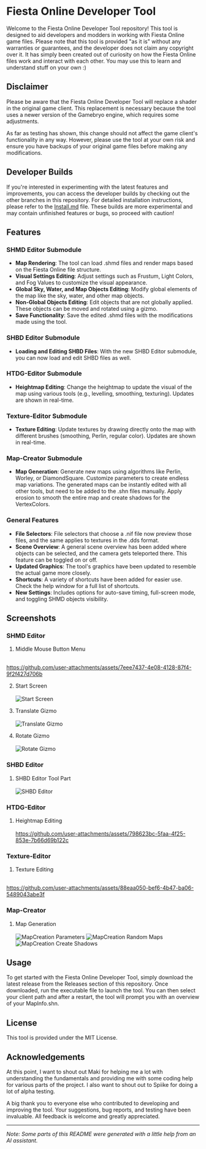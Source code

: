 # Fiesta Online Developer Tool
 
Welcome to the Fiesta Online Developer Tool repository! This tool is designed to aid developers and modders in working with Fiesta Online game files. Please note that this tool is provided "as it is" without any warranties or guarantees, and the developer does not claim any copyright over it. It has simply been created out of curiosity on how the Fiesta Online files work and interact with each other. You may use this to learn and understand stuff on your own :)
 
## Disclaimer
 
Please be aware that the Fiesta Online Developer Tool will replace a shader in the original game client. This replacement is necessary because the tool uses a newer version of the Gamebryo engine, which requires some adjustments.
 
As far as testing has shown, this change should not affect the game client's functionality in any way. However, please use the tool at your own risk and ensure you have backups of your original game files before making any modifications.
 
## Developer Builds
 
If you're interested in experimenting with the latest features and improvements, you can access the developer builds by checking out the other branches in this repository. For detailed installation instructions, please refer to the [Install.md](./Install.md) file. These builds are more experimental and may contain unfinished features or bugs, so proceed with caution!
 
## Features
 
### SHMD Editor Submodule
 
- **Map Rendering**: The tool can load .shmd files and render maps based on the Fiesta Online file structure.
- **Visual Settings Editing**: Adjust settings such as Frustum, Light Colors, and Fog Values to customize the visual appearance.
- **Global Sky, Water, and Map Objects Editing**: Modify global elements of the map like the sky, water, and other map objects.
- **Non-Global Objects Editing**: Edit objects that are not globally applied. These objects can be moved and rotated using a gizmo.
- **Save Functionality**: Save the edited .shmd files with the modifications made using the tool.
 
### SHBD Editor Submodule
 
- **Loading and Editing SHBD Files**: With the new SHBD Editor submodule, you can now load and edit SHBD files as well.
 
### HTDG-Editor Submodule
 
- **Heightmap Editing**: Change the heightmap to update the visual of the map using various tools (e.g., levelling, smoothing, texturing). Updates are shown in real-time.
 
### Texture-Editor Submodule
 
- **Texture Editing**: Update textures by drawing directly onto the map with different brushes (smoothing, Perlin, regular color). Updates are shown in real-time.
 
### Map-Creator Submodule
 
- **Map Generation**: Generate new maps using algorithms like Perlin, Worley, or DiamondSquare. Customize parameters to create endless map variations. The generated maps can be instantly edited with all other tools, but need to be added to the .shn files manually. Apply erosion to smooth the entire map and create shadows for the VertexColors.
 
### General Features
 
- **File Selectors**: File selectors that choose a .nif file now preview those files, and the same applies to textures in the .dds format.
- **Scene Overview**: A general scene overview has been added where objects can be selected, and the camera gets teleported there. This feature can be toggled on or off.
- **Updated Graphics**: The tool's graphics have been updated to resemble the actual game more closely.
- **Shortcuts**: A variety of shortcuts have been added for easier use. Check the help window for a full list of shortcuts.
- **New Settings**: Includes options for auto-save timing, full-screen mode, and toggling SHMD objects visibility.
 
## Screenshots
 
### SHMD Editor
 
1. Middle Mouse Button Menu<br></br>
 
https://github.com/user-attachments/assets/7eee7437-4e08-4128-87f4-9f2f427d706b
 
 
2. Start Screen<br></br>
   ![Start Screen](./Images/StartScreen.jpg)
 
3. Translate Gizmo<br></br>
   ![Translate Gizmo](./Images/Translate.jpg)
 
4. Rotate Gizmo<br></br>
   ![Rotate Gizmo](./Images/Rotate.jpg)
 
### SHBD Editor
 
1. SHBD Editor Tool Part<br></br>
   ![SHBD Editor](./Images/SHBD.jpg)
 
### HTDG-Editor
 
1. Heightmap Editing<br></br>
https://github.com/user-attachments/assets/798623bc-5faa-4f25-853e-7b66d69b122c
 
 
### Texture-Editor
 
1. Texture Editing<br></br>
 
https://github.com/user-attachments/assets/88eaa050-bef6-4b47-ba06-5489043abe3f
 
 
### Map-Creator
 
1. Map Generation<br></br>
   ![MapCreation Parameters](./Images/MapCreateAlgorithmParameters.gif)
   ![MapCreation Random Maps](./Images/MapCreateRandom.gif)
   ![MapCreation Create Shadows](./Images/MapCreateShadow.gif)
 
## Usage
 
To get started with the Fiesta Online Developer Tool, simply download the latest release from the Releases section of this repository. Once downloaded, run the executable file to launch the tool. You can then select your client path and after a restart, the tool will prompt you with an overview of your MapInfo.shn.
 
## License
 
This tool is provided under the MIT License.
 
## Acknowledgements
 
At this point, I want to shout out Maki for helping me a lot with understanding the fundamentals and providing me with some coding help for various parts of the project. I also want to shout out to Spiike for doing a lot of alpha testing.
 
A big thank you to everyone else who contributed to developing and improving the tool. Your suggestions, bug reports, and testing have been invaluable. All feedback is welcome and greatly appreciated.
 
---
 
*Note: Some parts of this README were generated with a little help from an AI assistant.*